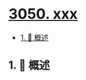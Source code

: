 # [3050. xxx](https://github.com/Tdahuyou/TNotes.leetcode/tree/main/notes/3050.%20xxx)

<!-- region:toc -->

- [1. 📝 概述](#1--概述)

<!-- endregion:toc -->

## 1. 📝 概述
